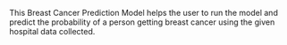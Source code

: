 This Breast Cancer Prediction Model helps the user to run the model and predict the probability of a person getting breast cancer using the given hospital data collected.
